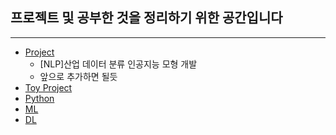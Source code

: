 ## 프로젝트 및 공부한 것을 정리하기 위한 공간입니다
---
* [Project](https://github.com/sikdric/ds_study/tree/main/Project)
  * [NLP]산업 데이터 분류 인공지능 모형 개발
  * 앞으로 추가하면 될듯
* [Toy Project](https://github.com/sikdric/ds_study/tree/main/Toy%20Project)
* [Python](https://github.com/sikdric/ds_study/tree/main/Python)
* [ML](https://github.com/sikdric/ds_study/tree/main/ML)
* [DL](https://github.com/sikdric/ds_study/tree/main/DL)
